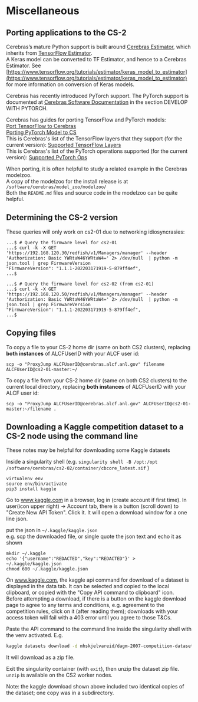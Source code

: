 # Miscellaneous

## Porting applications to the CS-2

Cerebras’s mature Python support is built around [Cerebras Estimator](https://docs.cerebras.net/en/latest/tensorflow-docs/porting-tf-to-cs/example-walk-through-cs-estimator.html?highlight=estimator), which inherits from [TensorFlow Estimator](https://www.tensorflow.org/api_docs/python/tf/estimator/Estimator).<br>
A Keras model can be converted to TF Estimator, and hence to a Cerebras Estimator. See [https://www.tensorflow.org/tutorials/estimator/keras_model_to_estimator](https://www.tensorflow.org/tutorials/estimator/keras_model_to_estimator) for more information on conversion of Keras models.<br>

Cerebras has recently introduced PyTorch support. The PyTorch support is documented at [Cerebras Software Documentation](https://docs.cerebras.net/en/latest/) in the section DEVELOP WITH PYTORCH. 

Cerebras has guides for porting TensorFlow and PyTorch models:<br>
[Port TensorFlow to Cerebras](https://docs.cerebras.net/en/latest/tensorflow-docs/porting-tf-to-cs/index.html)</br>
[Porting PyTorch Model to CS](https://docs.cerebras.net/en/latest/pytorch-docs/adapting-pytorch-to-cs.html)<br>
This is Cerebras's list of the TensorFlow layers that they support (for the current version): [Supported TensorFlow Layers](https://docs.cerebras.net/en/latest/tensorflow-docs/tf-layers/index.html)<br>
This is Cerebras's list of the PyTorch operations supported (for the current version): [Supported PyTorch Ops](https://docs.cerebras.net/en/latest/pytorch-docs/pytorch-ops.html)


When porting, it is often helpful to study a related example in the Cerebras modelzoo.<br>
A copy of the modelzoo for the install release is at ```/software/cerebras/model_zoo/modelzoo/```<br>
Both the `README.md` files and source code in the modelzoo can be quite helpful.

## Determining the CS-2 version

<!---
[TODO should this API/auth string be made public? Alternative supplied that inspects the singularity container.]
Note: replace the IP address with the CS_IP for the CS-2 cluster being used.<br>
[TODO could use CS_IP environment variable if set.]<br>
[balin: I was not able to make the `curl` command below run, even removing the `<br>` characters. Bill Arnold - checked with cerebras and this isn't working with the cs2-02 (does on cs2-01) that we're going live with, so commenting out.<br>
--->
<!---
```console
...$ # Query the software level in the singularity image
...$ singularity sif dump 1 /software/cerebras/cs2-02/container/cbcore_latest.sif | grep "from"
from: cbcore:1.1.1-202203171919-5-6e2dbf07
...# or singularity sif dump 1 /software/cerebras/cs2-01/container/cbcore_latest.sif | grep "from"
...$
```
--->

These queries will only work on cs2-01 due to networking idiosyncrasies:
```
...$ # Query the firmware level for cs2-01
...$ curl -k -X GET 'https://192.168.120.30/redfish/v1/Managers/manager' --header 'Authorization: Basic YWRtaW46YWRtaW4=' 2> /dev/null  | python -m json.tool | grep FirmwareVersion
"FirmwareVersion": "1.1.1-202203171919-5-879ff4ef",
...$

...$ # Query the firmware level for cs2-02 (from cs2-01)
...$ curl -k -X GET 'https://192.168.120.50/redfish/v1/Managers/manager' --header 'Authorization: Basic YWRtaW46YWRtaW4=' 2> /dev/null  | python -m json.tool | grep FirmwareVersion
"FirmwareVersion": "1.1.1-202203171919-5-879ff4ef",
...$

```
<!---
## Viewing the Cerebras V 1.3 documentation
The Cerebras V 1.3 documentation is stored on the Cerebras systems and can be served to be viewed with a local browser by running the following in a command prompt on your workstation/laptop.<br>
*Change the <strong>ALCFUserID</strong> to your id.*<br>
If there is a port conflict, use a different port number in either the second and third port number instance, or all three of them.
```console
ssh -t -L localhost:8089:localhost:8089 ALCFUserID@cerebras.alcf.anl.gov  "cd /software/cerebras/docs/V1.3/;python3 -m http.server 8089"
```
To view the documentation, copy the url into your browser as indicated in the output of the above command (e.g., `http://0.0.0.0:8089/`).

This v 1.3 documentation tree can also be copied to your laptop/workstation and the files can be viewed locally with a browser. The Cerebras system has a tar file at /software/cerebras/docs/Cerebras_ML_SW_Docs_V1.3.tar
--->

## Copying files
To copy a file to your CS-2 home dir (same on both CS2 clusters), replacing <strong>both instances</strong> of ALCFUserID with your ALCF user id:
```console
scp -o "ProxyJump ALCFUserID@cerebras.alcf.anl.gov" filename ALCFUserID@cs2-01-master:~/
```

To copy a file from your CS-2 home dir (same on both CS2 clusters) to the current local directory, replacing <strong>both instances</strong> of ALCFUserID with your ALCF user id:
```console
scp -o "ProxyJump ALCFUserID@cerebras.alcf.anl.gov" ALCFUserID@cs2-01-master:~/filename .
```

## Downloading a Kaggle competition dataset to a CS-2 node using the command line

These notes may be helpful for downloading some Kaggle datasets

Inside a singularity shell (e.g. `singularity shell -B /opt:/opt /software/cerebras/cs2-02/container/cbcore_latest.sif` )

```console
virtualenv env
source env/bin/activate
pip3 install kaggle
```

Go to www.kaggle.com in a browser, log in (create account if first time). In user(icon upper right) -&gt; Account tab, there is a button (scroll down) to "Create New API Token". Click it. It will open a download window for a one line json. 

put the json in `~/.kaggle/kaggle.json`</br>
e.g. scp the downloaded file, or single quote the json text and echo it as shown</br>
```console
mkdir ~/.kaggle
echo '{"username":"REDACTED","key":"REDACTED"}' > ~/.kaggle/kaggle.json
chmod 600 ~/.kaggle/kaggle.json
```

On www.kaggle.com, the kaggle api command for download of a dataset is displayed in the data tab. It can be selected and copied to the local clipboard, or copied with the "Copy API command to clipboard" icon.<br>
Before attempting a download, if there is a button on the kaggle download page to agree to any terms and conditions, e.g. agreement to the competition rules, click on it (after reading them); downloads with your access token will fail with a 403 error until you agree to those T&Cs.

Paste the API command to the command line inside the singularity shell with the venv activated. E.g.<br>
```bash
kaggle datasets download -d mhskjelvareid/dagm-2007-competition-dataset-optical-inspection
```

It will download as a zip file. 

Exit the singularity container (with `exit`), then unzip the dataset zip file.<br>
`unzip` is available on the CS2 worker nodes.

Note: the kaggle download shown above included two identical copies of the dataset; one copy was in a subdirectory.





